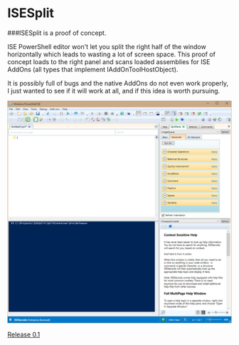 ISESplit
========

###ISESplit is a proof of concept. 

ISE PowerShell editor won't let you split the right half of the window
horizontally which leads to wasting a lot of screen space. This proof of
concept loads to the right panel and scans loaded assemblies for ISE
AddOns (all types that implement IAddOnToolHostObject).

It is possibly full of bugs and the native AddOns do not even work properly, 
I just wanted to see if it will work at all, and if this idea is worth pursuing.

![](/images/SplitPane.png)

[Release 0.1](https://github.com/nohwnd/ISESplit/releases/tag/0.1.0)
